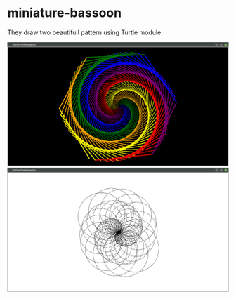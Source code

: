 # miniature-bassoon
They draw two beautifull pattern using Turtle module

![Turtle1](https://github.com/Allan-1/miniature-bassoon/blob/master/images/Screenshot%20from%202020-06-10%2020-23-57.png?raw=true)
![Turtle2](https://github.com/Allan-1/miniature-bassoon/blob/master/images/Screenshot%20from%202020-06-10%2020-27-01.png?raw=true)
